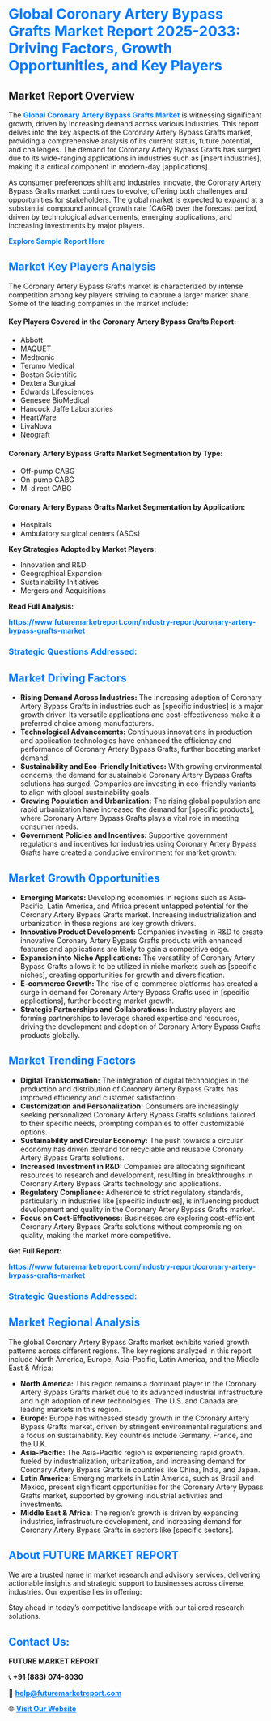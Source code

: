 <h1 style="color: #007BFF;">Global Coronary Artery Bypass Grafts Market Report 2025-2033: Driving Factors, Growth Opportunities, and Key Players</h1>

<section id="overview">
<h2>Market Report Overview</h2>
<p>The <a href="https://www.futuremarketreport.com/industry-report/coronary-artery-bypass-grafts-market" style="color: #007BFF; text-decoration: none;"><strong>Global Coronary Artery Bypass Grafts Market</strong></a> is witnessing significant growth, driven by increasing demand across various industries. This report delves into the key aspects of the Coronary Artery Bypass Grafts market, providing a comprehensive analysis of its current status, future potential, and challenges. The demand for Coronary Artery Bypass Grafts has surged due to its wide-ranging applications in industries such as [insert industries], making it a critical component in modern-day [applications].</p>
<p>As consumer preferences shift and industries innovate, the Coronary Artery Bypass Grafts market continues to evolve, offering both challenges and opportunities for stakeholders. The global market is expected to expand at a substantial compound annual growth rate (CAGR) over the forecast period, driven by technological advancements, emerging applications, and increasing investments by major players.</p>
</section>

<section id="overview">
<p><a href="https://www.futuremarketreport.com/request-sample/reportId=54076" style="color: #007BFF; text-decoration: none;"><strong>Explore Sample Report Here</strong></a></p>
</section>

<section id="key-players">
<h2 style="color: #007BFF;">Market Key Players Analysis</h2>
<p>The Coronary Artery Bypass Grafts market is characterized by intense competition among key players striving to capture a larger market share. Some of the leading companies in the market include:</p>
<h4>Key Players Covered in the Coronary Artery Bypass Grafts Report:</h4>
<ul><li>Abbott</li><li>MAQUET</li><li>Medtronic</li><li>Terumo Medical</li><li>Boston Scientific</li><li>Dextera Surgical</li><li>Edwards Lifesciences</li><li>Genesee BioMedical</li><li>Hancock Jaffe Laboratories</li><li>HeartWare</li><li>LivaNova</li><li>Neograft</li></ul>
<h4>Coronary Artery Bypass Grafts Market Segmentation by Type:</h4>
<ul><li>Off-pump CABG</li><li>On-pump CABG</li><li>MI direct CABG</li></ul>

<h4>Coronary Artery Bypass Grafts Market Segmentation by Application:</h4>
<ul><li>Hospitals</li><li>Ambulatory surgical centers (ASCs)</li></ul>
<p><strong>Key Strategies Adopted by Market Players:</strong></p>
<ul>
<li>Innovation and R&D</li>
<li>Geographical Expansion</li>
<li>Sustainability Initiatives</li>
<li>Mergers and Acquisitions</li>
</ul>
</section>

<section>
<p><strong>Read Full Analysis: </strong></p><a href="https://www.futuremarketreport.com/industry-report/coronary-artery-bypass-grafts-market" style="color: #007BFF; text-decoration: none;"><strong>https://www.futuremarketreport.com/industry-report/coronary-artery-bypass-grafts-market</strong></a>
<h3 style="color: #007BFF;">Strategic Questions Addressed:</h3>
</section>

<section id="driving-factors">
<h2 style="color: #007BFF;">Market Driving Factors</h2>
<ul>
<li><strong>Rising Demand Across Industries:</strong> The increasing adoption of Coronary Artery Bypass Grafts in industries such as [specific industries] is a major growth driver. Its versatile applications and cost-effectiveness make it a preferred choice among manufacturers.</li>
<li><strong>Technological Advancements:</strong> Continuous innovations in production and application technologies have enhanced the efficiency and performance of Coronary Artery Bypass Grafts, further boosting market demand.</li>
<li><strong>Sustainability and Eco-Friendly Initiatives:</strong> With growing environmental concerns, the demand for sustainable Coronary Artery Bypass Grafts solutions has surged. Companies are investing in eco-friendly variants to align with global sustainability goals.</li>
<li><strong>Growing Population and Urbanization:</strong> The rising global population and rapid urbanization have increased the demand for [specific products], where Coronary Artery Bypass Grafts plays a vital role in meeting consumer needs.</li>
<li><strong>Government Policies and Incentives:</strong> Supportive government regulations and incentives for industries using Coronary Artery Bypass Grafts have created a conducive environment for market growth.</li>
</ul>
</section>

<section id="growth-opportunities">
<h2 style="color: #007BFF;">Market Growth Opportunities</h2>
<ul>
<li><strong>Emerging Markets:</strong> Developing economies in regions such as Asia-Pacific, Latin America, and Africa present untapped potential for the Coronary Artery Bypass Grafts market. Increasing industrialization and urbanization in these regions are key growth drivers.</li>
<li><strong>Innovative Product Development:</strong> Companies investing in R&D to create innovative Coronary Artery Bypass Grafts products with enhanced features and applications are likely to gain a competitive edge.</li>
<li><strong>Expansion into Niche Applications:</strong> The versatility of Coronary Artery Bypass Grafts allows it to be utilized in niche markets such as [specific niches], creating opportunities for growth and diversification.</li>
<li><strong>E-commerce Growth:</strong> The rise of e-commerce platforms has created a surge in demand for Coronary Artery Bypass Grafts used in [specific applications], further boosting market growth.</li>
<li><strong>Strategic Partnerships and Collaborations:</strong> Industry players are forming partnerships to leverage shared expertise and resources, driving the development and adoption of Coronary Artery Bypass Grafts products globally.</li>
</ul>
</section>

<section id="trending-factors">
<h2 style="color: #007BFF;">Market Trending Factors</h2>
<ul>
<li><strong>Digital Transformation:</strong> The integration of digital technologies in the production and distribution of Coronary Artery Bypass Grafts has improved efficiency and customer satisfaction.</li>
<li><strong>Customization and Personalization:</strong> Consumers are increasingly seeking personalized Coronary Artery Bypass Grafts solutions tailored to their specific needs, prompting companies to offer customizable options.</li>
<li><strong>Sustainability and Circular Economy:</strong> The push towards a circular economy has driven demand for recyclable and reusable Coronary Artery Bypass Grafts solutions.</li>
<li><strong>Increased Investment in R&D:</strong> Companies are allocating significant resources to research and development, resulting in breakthroughs in Coronary Artery Bypass Grafts technology and applications.</li>
<li><strong>Regulatory Compliance:</strong> Adherence to strict regulatory standards, particularly in industries like [specific industries], is influencing product development and quality in the Coronary Artery Bypass Grafts market.</li>
<li><strong>Focus on Cost-Effectiveness:</strong> Businesses are exploring cost-efficient Coronary Artery Bypass Grafts solutions without compromising on quality, making the market more competitive.</li>
</ul>
</section>

<section>
<p><strong>Get Full Report: </strong></p><a href="https://www.futuremarketreport.com/industry-report/coronary-artery-bypass-grafts-market" style="color: #007BFF; text-decoration: none;"><strong>https://www.futuremarketreport.com/industry-report/coronary-artery-bypass-grafts-market</strong></a>
<h3 style="color: #007BFF;">Strategic Questions Addressed:</h3>
</section>


<section id="regional-analysis">
<h2 style="color: #007BFF;">Market Regional Analysis</h2>
<p>The global Coronary Artery Bypass Grafts market exhibits varied growth patterns across different regions. The key regions analyzed in this report include North America, Europe, Asia-Pacific, Latin America, and the Middle East & Africa:</p>
<ul>
<li><strong>North America:</strong> This region remains a dominant player in the Coronary Artery Bypass Grafts market due to its advanced industrial infrastructure and high adoption of new technologies. The U.S. and Canada are leading markets in this region.</li>
<li><strong>Europe:</strong> Europe has witnessed steady growth in the Coronary Artery Bypass Grafts market, driven by stringent environmental regulations and a focus on sustainability. Key countries include Germany, France, and the U.K.</li>
<li><strong>Asia-Pacific:</strong> The Asia-Pacific region is experiencing rapid growth, fueled by industrialization, urbanization, and increasing demand for Coronary Artery Bypass Grafts in countries like China, India, and Japan.</li>
<li><strong>Latin America:</strong> Emerging markets in Latin America, such as Brazil and Mexico, present significant opportunities for the Coronary Artery Bypass Grafts market, supported by growing industrial activities and investments.</li>
<li><strong>Middle East & Africa:</strong> The region’s growth is driven by expanding industries, infrastructure development, and increasing demand for Coronary Artery Bypass Grafts in sectors like [specific sectors].</li>
</ul>
</section>

<footer>
<h2 style="color: #007BFF;">About FUTURE MARKET REPORT</h2>
<p>We are a trusted name in market research and advisory services, delivering actionable insights and strategic support to businesses across diverse industries. Our expertise lies in offering:</p>

<p>Stay ahead in today’s competitive landscape with our tailored research solutions.</p>

<h2 style="color: #007BFF;">Contact Us:</h2>
<p><strong>FUTURE MARKET REPORT</strong></p>
<p>📞 <strong>+91 (883) 074-8030</strong></p>
<p>📧 <strong><a href="mailto:help@futuremarketreport.com" style="color: #007BFF;">help@futuremarketreport.com</a></strong></p>
<p>🌐 <strong><a href="https://www.futuremarketreport.com/" style="color: #007BFF;">Visit Our Website</a></strong></p>
</footer>